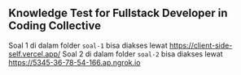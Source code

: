 ## Knowledge Test for Fullstack Developer in Coding Collective

Soal 1 di dalam folder `soal-1` bisa diakses lewat https://client-side-self.vercel.app/
Soal 2 di dalam folder `soal-2` bisa diakses lewat https://5345-36-78-54-166.ap.ngrok.io

